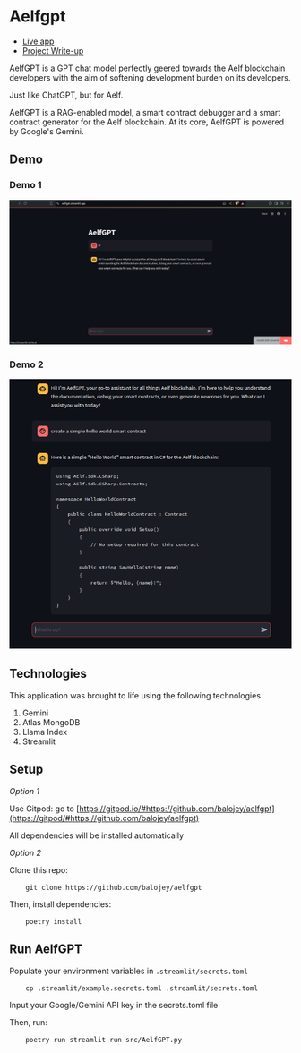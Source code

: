 # Aelfgpt

- [Live app](https://aelfgpt.streamlit.app/)
- [Project Write-up](https://docs.google.com/document/d/1vR78O-UIJacbcr--iBRC22RuUVh2ljKczsMR8i414Ns/edit?usp=sharing)

AelfGPT is a GPT chat model perfectly geered towards the Aelf blockchain developers with the aim of softening development burden on its developers.

Just like ChatGPT, but for Aelf.

AelfGPT is a RAG-enabled model, a smart contract debugger and a smart contract generator for the Aelf blockchain. At its core, AelfGPT is powered by Google's Gemini.

## Demo
### Demo 1
![alt text](assets/aelfgpt-1.png "AelfGPT demo 1")

### Demo 2
![alt text](assets/aelfgpt-3.png "AelfGPT demo 2")

## Technologies

This application was brought to life using the following technologies

1. Gemini
2. Atlas MongoDB
3. Llama Index
4. Streamlit

## Setup

*Option 1*

Use Gitpod: go to [https://gitpod.io/#https://github.com/balojey/aelfgpt](https://gitpod/#https://github.com/balojey/aelfgpt)

All dependencies will be installed automatically

*Option 2*

Clone this repo:
```
    git clone https://github.com/balojey/aelfgpt
```

Then, install dependencies:
```
    poetry install
```

## Run AelfGPT

Populate your environment variables in `.streamlit/secrets.toml`

```
    cp .streamlit/example.secrets.toml .streamlit/secrets.toml
```

Input your Google/Gemini API key in the secrets.toml file

Then, run:
```
    poetry run streamlit run src/AelfGPT.py
```
